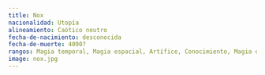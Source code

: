 ```yaml
---
title: Nox
nacionalidad: Utopía
alineamiento: Caótico neutro
fecha-de-nacimiento: desconocida
fecha-de-muerte: 4090?
rangos: Magia temporal, Magia espacial, Artífice, Conocimiento, Magia de evocación
image: nox.jpg
---
```


